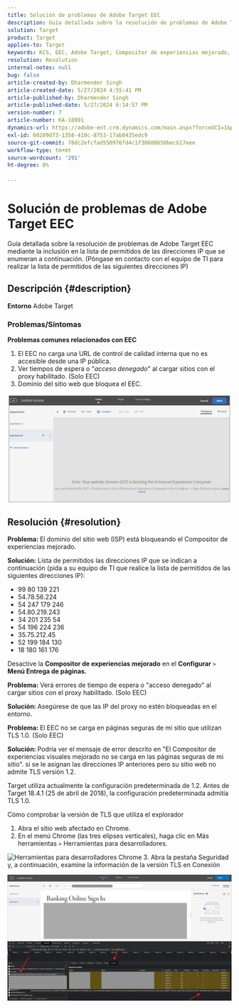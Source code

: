 ```yaml
---
title: Solución de problemas de Adobe Target EEC
description: Guía detallada sobre la resolución de problemas de Adobe Target EEC
solution: Target
product: Target
applies-to: Target
keywords: KCS, EEC, Adobe Target, Compositor de experiencias mejorado, solución de problemas
resolution: Resolution
internal-notes: null
bug: false
article-created-by: Dharmender Singh
article-created-date: 5/27/2024 4:55:41 PM
article-published-by: Dharmender Singh
article-published-date: 5/27/2024 6:14:57 PM
version-number: 7
article-number: KA-18991
dynamics-url: https://adobe-ent.crm.dynamics.com/main.aspx?forceUCI=1&pagetype=entityrecord&etn=knowledgearticle&id=00f6b9ef-491c-ef11-840b-6045bd034c54
exl-id: 60289d73-1358-410c-8753-17ab8435edc9
source-git-commit: 78dc2efcfad550976fd4c1f38608650becb17eee
workflow-type: tm+mt
source-wordcount: '291'
ht-degree: 0%

---
```


# Solución de problemas de Adobe Target EEC


Guía detallada sobre la resolución de problemas de Adobe Target EEC mediante la inclusión en la lista de permitidos de las direcciones IP que se enumeran a continuación. (Póngase en contacto con el equipo de TI para realizar la lista de permitidos de las siguientes direcciones IP)

## Descripción {#description}


<b>Entorno</b>
Adobe Target

### Problemas/Síntomas

<b>Problemas comunes relacionados con EEC</b>
1. El EEC no carga una URL de control de calidad interna que no es accesible desde una IP pública.
2. Ver tiempos de espera o &quot;*acceso denegado*&quot; al cargar sitios con el proxy habilitado. (Solo EEC)
3. Dominio del sitio web que bloquea el EEC.

![](assets/___02f6b9ef-491c-ef11-840b-6045bd034c54___.png)


## Resolución {#resolution}


<b>Problema: </b>El dominio del sitio web (ISP) está bloqueando el Compositor de experiencias mejorado.

<b>Solución:</b> Lista de permitidos las direcciones IP que se indican a continuación (pida a su equipo de TI que realice la lista de permitidos de las siguientes direcciones IP):

- 99 80 139 221
- 54.78.56.224
- 54 247 179 246
- 54.80.219.243
- 34 201 235 54
- 54 196 224 236
- 35.75.212.45
- 52 199 184 130
- 18 180 161 176


Desactive la <b>Compositor de experiencias mejorado</b> en el <b>Configurar</b> `>` <b> Menú Entrega de páginas.</b>





<b>Problema:</b> Verá errores de tiempo de espera o &quot;acceso denegado&quot; al cargar sitios con el proxy habilitado. (Solo EEC)

<b>Solución: </b>Asegúrese de que las IP del proxy no estén bloqueadas en el entorno.



<b>Problema: </b>El EEC no se carga en páginas seguras de mi sitio que utilizan TLS 1.0. (Solo EEC)

<b>Solución: </b>Podría ver el mensaje de error descrito en &quot;El Compositor de experiencias visuales mejorado no se carga en las páginas seguras de mi sitio&quot;. si se le asignan las direcciones IP anteriores pero su sitio web no admite TLS versión 1.2.

Target utiliza actualmente la configuración predeterminada de 1.2. Antes de Target 18.4.1 (25 de abril de 2018), la configuración predeterminada admitía TLS 1.0.

Cómo comprobar la versión de TLS que utiliza el explorador
1. Abra el sitio web afectado en Chrome.
2. En el menú Chrome (las tres elipses verticales), haga clic en Más herramientas `>`  Herramientas para desarrolladores.

![Herramientas para desarrolladores Chrome](https://experienceleague.adobe.com/docs/target/assets/chrome-developer-tools.png?lang=en)
3. Abra la pestaña Seguridad y, a continuación, examine la información de la versión TLS en Conexión

![](assets/86ad6c3a-541c-ef11-840b-6045bd034c54.png)
